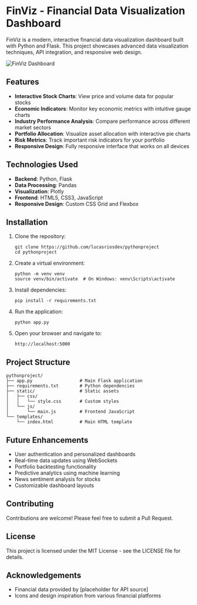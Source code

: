 # FinViz - Financial Data Visualization Dashboard

FinViz is a modern, interactive financial data visualization dashboard built with Python and Flask. This project showcases advanced data visualization techniques, API integration, and responsive web design.

![FinViz Dashboard](https://images.pexels.com/photos/6801648/pexels-photo-6801648.jpeg?auto=compress&cs=tinysrgb&w=1260&h=750&dpr=1)

## Features

- **Interactive Stock Charts**: View price and volume data for popular stocks
- **Economic Indicators**: Monitor key economic metrics with intuitive gauge charts
- **Industry Performance Analysis**: Compare performance across different market sectors
- **Portfolio Allocation**: Visualize asset allocation with interactive pie charts
- **Risk Metrics**: Track important risk indicators for your portfolio
- **Responsive Design**: Fully responsive interface that works on all devices

## Technologies Used

- **Backend**: Python, Flask
- **Data Processing**: Pandas
- **Visualization**: Plotly
- **Frontend**: HTML5, CSS3, JavaScript
- **Responsive Design**: Custom CSS Grid and Flexbox

## Installation

1. Clone the repository:
   ```
   git clone https://github.com/lucasriosdev/pythonproject
   cd pythonproject
   ```

2. Create a virtual environment:
   ```
   python -m venv venv
   source venv/bin/activate  # On Windows: venv\Scripts\activate
   ```

3. Install dependencies:
   ```
   pip install -r requirements.txt
   ```

4. Run the application:
   ```
   python app.py
   ```

5. Open your browser and navigate to:
   ```
   http://localhost:5000
   ```

## Project Structure

```
pythonproject/
├── app.py                  # Main Flask application
├── requirements.txt        # Python dependencies
├── static/                 # Static assets
│   ├── css/
│   │   └── style.css       # Custom styles
│   └── js/
│       └── main.js         # Frontend JavaScript
└── templates/
    └── index.html          # Main HTML template
```

## Future Enhancements

- User authentication and personalized dashboards
- Real-time data updates using WebSockets
- Portfolio backtesting functionality
- Predictive analytics using machine learning
- News sentiment analysis for stocks
- Customizable dashboard layouts

## Contributing

Contributions are welcome! Please feel free to submit a Pull Request.

## License

This project is licensed under the MIT License - see the LICENSE file for details.

## Acknowledgements

- Financial data provided by [placeholder for API source]
- Icons and design inspiration from various financial platforms
